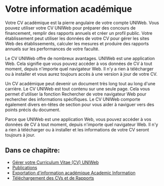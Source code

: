# Votre information académique

Votre CV académique est la pierre angulaire de votre compte UNIWeb. Vous pouvez utiliser votre CV UNIWeb pour préparer des concours de financement, remplir des rapports annuels et créer un profil public. Votre établissement peut utiliser les données de votre CV pour gérer les sites Web des établissements, calculer les mesures et produire des rapports annuels sur les performances de votre faculté.

Le CV UNIWeb offre de nombreux avantages. UNIWeb est une application Web. Cela signifie que vous pouvez accéder à vos données de CV à tout moment, depuis n'importe quel navigateur Web. Il n'y a rien à télécharger ou à installer et vous aurez toujours accès à une version à jour de votre CV.

Un CV académique peut devenir un document très long tout au long d'une carrière. Le CV UNIWeb est tout contenu sur une seule page. Cela vous permet d'utiliser la fonction Rechercher de votre navigateur Web pour rechercher des informations spécifiques. Le CV UNIWeb comporte également divers en-têtes de section pour vous aider à naviguer vers des points précis du document.

Parce que UNIWeb est une application Web, vous pouvez accéder à vos données de CV à tout moment, depuis n'importe quel navigateur Web. Il n'y a rien à télécharger ou à installer et les informations de votre CV seront toujours à jour.

## **Dans ce chapitre**:

* [Gérer votre Curriculum Vitae \(CV\) UNIWeb](your-uniweb-curriculum-vitae-cv.md)
* [Publications](publications-1.md)
* [Exportation d'information académique Academic Information](applying-for-funding-with-the-canadian-common-cv.md)
* [Téléchargement des CVs et de Rapports](downloading-cvs-and-reports.md)



